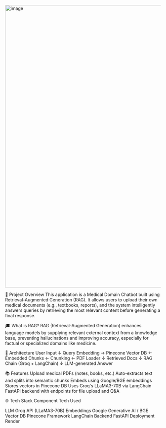 <img width="1918" height="910" alt="image" src="https://github.com/user-attachments/assets/ae353a19-e54e-4007-9e75-cba0db297f8a" />

🧠 Project Overview
This application is a Medical Domain Chatbot built using Retrieval-Augmented Generation (RAG). It allows users to upload their own medical documents (e.g., textbooks, reports), and the system intelligently answers queries by retrieving the most relevant content before generating a final response.

🎓 What is RAG?
RAG (Retrieval-Augmented Generation) enhances language models by supplying relevant external context from a knowledge base, preventing hallucinations and improving accuracy, especially for factual or specialized domains like medicine.

🔄 Architecture
User Input
   ↓
Query Embedding → Pinecone Vector DB ← Embedded Chunks ← Chunking ← PDF Loader
   ↓
Retrieved Docs
   ↓
     RAG Chain (Groq + LangChain)
   ↓
LLM-generated Answer

📚 Features
Upload medical PDFs (notes, books, etc.)
Auto-extracts text and splits into semantic chunks
Embeds using Google/BGE embeddings
Stores vectors in Pinecone DB
Uses Groq's LLaMA3-70B via LangChain
FastAPI backend with endpoints for file upload and Q&A

🌐 Tech Stack
Component	    Tech Used

LLM	          Groq API (LLaMA3-70B)
Embeddings  	Google Generative AI / BGE
Vector DB    	Pinecone
Framework     LangChain
Backend	      FastAPI
Deployment	  Render

